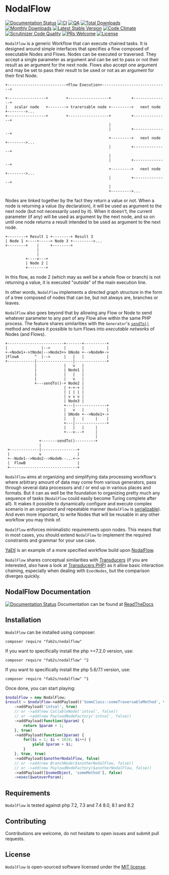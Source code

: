 # NodalFlow

[![Documentation Status](https://readthedocs.org/projects/nodalflow/badge/?version=latest)](http://nodalflow.readthedocs.io/en/latest/?badge=latest) [![CI](https://github.com/fab2s/NodalFlow/actions/workflows/ci.yml/badge.svg)](https://github.com/fab2s/NodalFlow/actions/workflows/ci.yml) [![QA](https://github.com/fab2s/NodalFlow/actions/workflows/qa.yml/badge.svg)](https://github.com/fab2s/NodalFlow/actions/workflows/qa.yml) [![Total Downloads](https://poser.pugx.org/fab2s/nodalflow/downloads)](https://packagist.org/packages/fab2s/nodalflow) [![Monthly Downloads](https://poser.pugx.org/fab2s/nodalflow/d/monthly)](https://packagist.org/packages/fab2s/nodalflow) [![Latest Stable Version](https://poser.pugx.org/fab2s/nodalflow/v/stable)](https://packagist.org/packages/fab2s/nodalflow) [![Code Climate](https://codeclimate.com/github/fab2s/NodalFlow/badges/gpa.svg)](https://codeclimate.com/github/fab2s/NodalFlow) [![Scrutinizer Code Quality](https://scrutinizer-ci.com/g/fab2s/NodalFlow/badges/quality-score.png?b=master)](https://scrutinizer-ci.com/g/fab2s/NodalFlow/?branch=master) [![PRs Welcome](https://img.shields.io/badge/PRs-welcome-brightgreen.svg?style=flat)](http://makeapullrequest.com)  [![License](https://poser.pugx.org/fab2s/nodalflow/license)](https://packagist.org/packages/fab2s/nodalflow)

`NodalFlow` is a generic Workflow that can execute chained tasks. It is designed around simple interfaces that specifies a flow composed of executable Nodes and Flows. Nodes can be executed or traversed. They accept a single parameter as argument and can be set to pass or not their result as an argument for the next node.
Flows also accept one argument and may be set to pass their result to be used or not as an argument for their first Node.

```
+--------------------------+Flow Execution+----------------------------->

+-----------------+        +------------------+         +---------------+
|   scalar node   +--------> trarersable node +--------->   next node   +-------->...
+-----------------+        +------------------+         +---------------+
                                              |
                                              |         +---------------+
                                              +--------->   next node   +-------->...
                                              |         +---------------+
                                              |
                                              |         +---------------+
                                              +--------->   next node   +-------->...
                                              |         +---------------+
                                              |
                                              +--------->...

```

Nodes are linked together by the fact they return a value or not. When a node is returning a value (by declaration), it will be used as argument to the next node (but not necessarily used by it). When it doesn't, the current parameter (if any) will be used as argument by the next node, and so on until one node returns a result intended to be used as argument to the next node.

```
+--------+ Result 1 +--------+ Result 3
| Node 1 +----+-----> Node 3 +--------->...
+--------+    |     +--------+
              |
              |
         +----v---+
         | Node 2 |
         +--------+

```

In this flow, as node 2 (which may as well be a whole flow or branch) is not returning a value, it is executed "outside" of the main execution line.

In other words, `NodalFlow` implements a directed graph structure in the form of a tree composed of nodes that can be, but not always are, branches or leaves. 

`NodalFlow` also goes beyond that by allowing any Flow or Node to send whatever parameter to any part of any Flow alive within the same PHP process. The feature shares similarities with the `Generator`'s [`sendTo()`](/docs/usage.md#the-sendto-methods) method and makes it possible to turn Flows into _executable networks_ of Nodes (and Flows).

```
+-------------------------+-------+----------+
|               |-->      |       |          |
+-+Node1+->tNode|-->Node3+> bNode +-->NodeN+->
|FlowA       ^  |-->      |   |   |          |
+------------|----------------|--------------+
             |            |   v   |
             |            | Node1 |
             |            |   |   |
             |            |   v   |
             +---sendTo()-+ Node2 |
                          | +-+-+ |
                          | | | | |
                          | v v v |
                          | Node3 |
                          +---|--------------+
                          |   v   |          |
                          | bNode +-->Node1+->
                          |   |   |     |    |
                          +---|--------------+
                          |   |   |     |
                          +---v---+     |
                                        |
               +-------sendTo()---------+
               |
 +-------------|----------------+
 |             v                |
 +--Node1-->Node2-->NodeN--...+->
 |  FlowB                       |
 +------------------------------+
```

`NodalFlow` aims at organizing and simplifying data processing workflow's where arbitrary amount of data may come from various generators, pass through several data processors and / or end up in various places and formats. But it can as well be the foundation to organizing pretty much any sequence of tasks (`NodalFlow` could easily become Turing complete after all). It makes it possible to dynamically configure and execute complex scenario in an organized and repeatable manner (`NodalFlow` is [serializable](/docs/serialization.md)). And even more important, to write Nodes that will be reusable in any other workflow you may think of.

`NodalFlow` enforces minimalistic requirements upon nodes. This means that in most cases, you should extend `NodalFlow` to implement the required constraints and grammar for your use case.

[YaEtl](https://github.com/fab2s/YaEtl) is an example of a more specified workflow build upon [NodalFlow](https://github.com/fab2s/NodalFlow).

`NodalFlow` shares conceptual similarities with [Transducers](https://clojure.org/reference/transducers) (if you are interested, also have a look at [Transducers PHP](https://github.com/mtdowling/transducers.php)) as it allow basic interaction chaining, especially when dealing with `ExecNodes`, but the comparison diverges quickly.

## NodalFlow Documentation

[![Documentation Status](https://readthedocs.org/projects/nodalflow/badge/?version=latest)](http://nodalflow.readthedocs.io/en/latest/?badge=latest) Documentation can be found at [ReadTheDocs](http://nodalflow.readthedocs.io/en/latest/?badge=latest)

## Installation

`NodalFlow` can be installed using composer:

```
composer require "fab2s/nodalflow"
```
If you want to specifically install the php >=7.2.0 version, use:

```
composer require "fab2s/nodalflow" ^2
```

If you want to specifically install the php 5.6/7.1 version, use:

```
composer require "fab2s/nodalflow" ^1
```

Once done, you can start playing:

```php
$nodalFlow = new NodalFlow;
$result = $nodalFlow->addPayload(('SomeClass::someTraversableMethod', true, true))
    ->addPayload('intval', true)
    // or ->add(new CallableNode('intval', false))
    // or ->add(new PayloadNodeFactory('intval', false))
    ->addPayload(function($param) {
        return $param + 1;
    }, true)
    ->addPayload(function($param) {
        for($i = 1; $i < 1024; $i++) {
            yield $param + $i;
        }
    }, true, true)
    ->addPayload($anotherNodalFlow, false)
    // or ->add(new BranchNode($anotherNodalFlow, false))
    // or ->add(new PayloadNodeFactory($anotherNodalFlow, false))
    ->addPayload([$someObject, 'someMethod'], false)
    ->exec($wateverParam);
```

## Requirements

`NodalFlow` is tested against php 7.2, 7.3 and 7.4 8.0, 8.1 and 8.2

## Contributing

Contributions are welcome, do not hesitate to open issues and submit pull requests.

## License

`NodalFlow` is open-sourced software licensed under the [MIT license](http://opensource.org/licenses/MIT).
